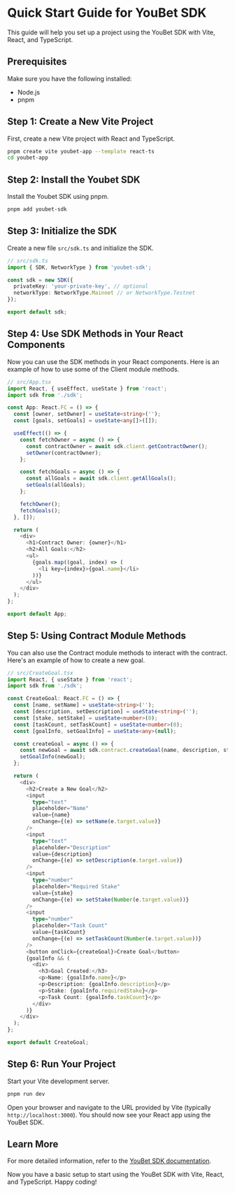 # Quick Start Guide for YouBet SDK

This guide will help you set up a project using the YouBet SDK with Vite, React, and TypeScript.

## Prerequisites

Make sure you have the following installed:
- Node.js
- pnpm

## Step 1: Create a New Vite Project

First, create a new Vite project with React and TypeScript.

```bash
pnpm create vite youbet-app --template react-ts
cd youbet-app
```

## Step 2: Install the Youbet SDK

Install the Youbet SDK using pnpm.

```bash
pnpm add youbet-sdk
```

## Step 3: Initialize the SDK

Create a new file `src/sdk.ts` and initialize the SDK.

```typescript
// src/sdk.ts
import { SDK, NetworkType } from 'youbet-sdk';

const sdk = new SDK({
  privateKey: 'your-private-key', // optional
  networkType: NetworkType.Mainnet // or NetworkType.Testnet
});

export default sdk;
```

## Step 4: Use SDK Methods in Your React Components

Now you can use the SDK methods in your React components. Here is an example of how to use some of the Client module methods.

```typescript
// src/App.tsx
import React, { useEffect, useState } from 'react';
import sdk from './sdk';

const App: React.FC = () => {
  const [owner, setOwner] = useState<string>('');
  const [goals, setGoals] = useState<any[]>([]);

  useEffect(() => {
    const fetchOwner = async () => {
      const contractOwner = await sdk.client.getContractOwner();
      setOwner(contractOwner);
    };

    const fetchGoals = async () => {
      const allGoals = await sdk.client.getAllGoals();
      setGoals(allGoals);
    };

    fetchOwner();
    fetchGoals();
  }, []);

  return (
    <div>
      <h1>Contract Owner: {owner}</h1>
      <h2>All Goals:</h2>
      <ul>
        {goals.map((goal, index) => (
          <li key={index}>{goal.name}</li>
        ))}
      </ul>
    </div>
  );
};

export default App;
```

## Step 5: Using Contract Module Methods

You can also use the Contract module methods to interact with the contract. Here's an example of how to create a new goal.

```typescript
// src/CreateGoal.tsx
import React, { useState } from 'react';
import sdk from './sdk';

const CreateGoal: React.FC = () => {
  const [name, setName] = useState<string>('');
  const [description, setDescription] = useState<string>('');
  const [stake, setStake] = useState<number>(0);
  const [taskCount, setTaskCount] = useState<number>(0);
  const [goalInfo, setGoalInfo] = useState<any>(null);

  const createGoal = async () => {
    const newGoal = await sdk.contract.createGoal(name, description, stake, taskCount);
    setGoalInfo(newGoal);
  };

  return (
    <div>
      <h2>Create a New Goal</h2>
      <input
        type="text"
        placeholder="Name"
        value={name}
        onChange={(e) => setName(e.target.value)}
      />
      <input
        type="text"
        placeholder="Description"
        value={description}
        onChange={(e) => setDescription(e.target.value)}
      />
      <input
        type="number"
        placeholder="Required Stake"
        value={stake}
        onChange={(e) => setStake(Number(e.target.value))}
      />
      <input
        type="number"
        placeholder="Task Count"
        value={taskCount}
        onChange={(e) => setTaskCount(Number(e.target.value))}
      />
      <button onClick={createGoal}>Create Goal</button>
      {goalInfo && (
        <div>
          <h3>Goal Created:</h3>
          <p>Name: {goalInfo.name}</p>
          <p>Description: {goalInfo.description}</p>
          <p>Stake: {goalInfo.requiredStake}</p>
          <p>Task Count: {goalInfo.taskCount}</p>
        </div>
      )}
    </div>
  );
};

export default CreateGoal;
```

## Step 6: Run Your Project

Start your Vite development server.

```bash
pnpm run dev
```

Open your browser and navigate to the URL provided by Vite (typically `http://localhost:3000`). You should now see your React app using the YouBet SDK.

## Learn More

For more detailed information, refer to the [YouBet SDK documentation](https://youbetdao.github.io/).

Now you have a basic setup to start using the YouBet SDK with Vite, React, and TypeScript. Happy coding!